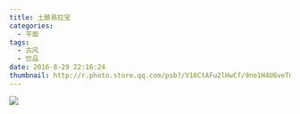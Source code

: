 ```yaml
---
title: 土酿易拉宝
categories:
  - 平面
tags:
  - 古风
  - 饮品
date: 2016-8-29 22:16:24
thumbnail: http://r.photo.store.qq.com/psb?/V10CtAFu2lHwCf/9no1H4U6veTmjX5Ux9eNgZlhp7MEC0vZ9yzYakgFlv8!/r/dPIAAAAAAAAA
---
```

<image style="margin:auto" src="http://wx3.sinaimg.cn/large/005YECPzly1flmkyn5hlcj30ri0m0gxw.jpg" />
